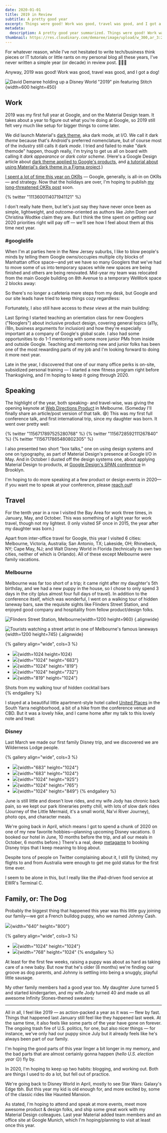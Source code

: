 ```yaml
---
date: 2020-01-01
title: 2019 in Review
subtitle: A pretty good year
excerpt: Things were good! Work was good, travel was good, and I got a dog! 
metadata:
  description: A pretty good year summarized. Things were good! Work was good, travel was good, and I got a dog!  
thumbnail: https://res.cloudinary.com/demaree/image/upload/w_300,ar_3:2,c_thumb,g_face,z_0.75/IMG_3257-2_vpsqb4.jpg 
---
```


For whatever reason, while I've not hesitated to write tech/business think pieces or IT tutorials or little rants on my personal blog all these years, I've never written a simple year (or decade) in review post. 🤷🏻‍♂️

Anyway, 2019 was good! Work was good, travel was good, and I got a dog! 

![David Demaree holding up a Disney World &quot;2019&quot; pin featuring Stitch](https://res.cloudinary.com/demaree/image/upload/IMG_3257-2_vpsqb4.jpg){width=600 height=450}

## Work

2019 was my first full year at Google, and on the Material Design team. It takes about a year to figure out what you're doing at Google, so 2019 still felt very much like setup for bigger things to come later.

We did launch Material's <a href="https://material.io/design/color/dark-theme.html">dark theme</a>, aka dark mode, at I/O. We call it dark <em>theme</em> because that's Android's preferred nomenclature, but of course most of the industry still calls it dark <em>mode</em>. I tried and failed to make "dark themode" happen, though really, I'm trying to get us all on board with calling it <em>dark appearance</em> or <em>dark color scheme</em>. (Here's a Google Design article about <a href="https://design.google/library/material-design-dark-theme/">dark theme applied to Google's products</a>, and <a href="https://codelabs.developers.google.com/codelabs/design-material-darktheme/#0">a tutorial about using Material's dark theme in a Figma project</a>.)

<a href="https://twitter.com/search?q=from%3Addemaree%20OKRs">I spent a lot of time this year on OKRs</a> — Google, generally, is all-in on OKRs — and strategy. Now that the holidays are over, I'm hoping to publish <a href="https://twitter.com/ddemaree/status/1201315956393422848?s=20">my long-threatened OKRs post</a> soon.

{% twitter "1113600114071941121" %}

I don't really hate them, but let's just say they have never once been as simple, lightweight, and outcome-oriented as authors like John Doerr and Christina Wodtke claim they are. But I think the time spent on getting our 2020 priorities right will pay off — we'll see how I feel about them at this time next year.

### #googlelife

When I'm at parties here in the New Jersey suburbs, I like to blow people's minds by telling them Google owns/occupies multiple city blocks of Manhattan office space—and yet we have so many Googlers that we've had to move some of us into temporary spaces while new spaces are being finished and others are being renovated. Mid-year my team was relocated from the main Google building on 8th Avenue to a temporary WeWork space 2 blocks away:

<!-- insta B490OQppPzI -->

So there's no longer a cafeteria mere steps from my desk, but Google and our site leads have tried to keep things cozy regardless:

<!-- insta B6WkF25JAP4 -->

Fortunately, I also still have access to <em>these views</em> at the main building:

<!-- insta B5jGaM6JNl0 -->

Last Spring I started teaching an orientation class for new Googlers ("Nooglers") about inclusive product design, covering general topics (a11y, i18n, business arguments for inclusion) and how they're especially important at a company of Google's global scale. I also had some opportunities to do 1-1 mentoring with some more junior PMs from inside and outside Google. Teaching and mentoring new and junior folks has been one of the most rewarding parts of my job and I'm looking forward to doing it more next year.

Late in the year, I discovered that one of our many office perks is on-site, subsidized personal training —&nbsp;I started a new fitness program right before Thanksgiving, and I'm hoping to keep it going through 2020.

## Speaking

The highlight of the year, both speaking- and travel-wise, was giving the opening keynote at <a href="https://webdirections.org/product19/">Web Directions Product</a> in Melbourne. (Someday I'll finally share an article/post version of that talk. 😅) This was my first full conference talk, and first international trip, since my daughter was born. It went over pretty well:

{% twitter "1156717897525280768" %}
{% twitter "1156728592111267840" %}
{% twitter "1156717865480802305" %}

I also presented two short "box talks," one on using design systems and one on typography, as part of Material Design's presence at Google I/O in May. And in October I dusted off the design systems one, about applying Material Design to products, at <a href="https://design.google/library/span2019/">Google Design's SPAN conference</a> in Brooklyn.

I'm hoping to do more speaking at a few product or design events in 2020—if you want me to speak at your conference, please <a href="mailto:david@demaree.me">reach out</a>!

## Travel

For the tenth year in a row I visited the Bay Area for work three times, in January, May, and October. This was something of a light year for work travel, though not my lightest. (I only visited SF once in 2015, the year after my daughter was born.)

Apart from inter-office travel for Google, this year I visited 6 cities: Melbourne, Victoria, Australia; San Antonio, TX; Lakeside, OH; Rhinebeck, NY; Cape May, NJ; and Walt Disney World in Florida (technically its own two cities, neither of which is Orlando). All of these except Melbourne were family vacations.

### Melbourne

Melbourne was far too short of a trip; it came right after my daughter's 5th birthday, and we had a new puppy in the house, so I chose to only spend 3 days in the city (plus almost four full days of travel). In addition to the conference itself, which was wonderful, I went on a walking tour of hidden laneway bars, saw the requisite sights like Flinders Street Station, and enjoyed good company and hospitality from fellow product/design folks.

![Flinders Street Station, Melbourne](https://res.cloudinary.com/demaree/image/upload/bitsandletters-assets/L2090110.jpg "Flinders Street Station, Melbourne"){width=1200 height=960} {.alignwide}

![](https://res.cloudinary.com/demaree/image/upload/bitsandletters-assets/L2090117.jpg "Tourists watching a street artist in one of Melbourne's famous laneways"){width=1200 height=745} {.alignwide}

{% gallery align="wide", cols=3 %}
- ![](https://ddimg.imgix.net/wp/2020/01/L2090133-1024x1024.jpg){width=1024 height=1024}
- ![](https://ddimg.imgix.net/wp/2020/01/L2090144-1024x683.jpg){width="1024" height="683"}
- ![](https://ddimg.imgix.net/wp/2020/01/L2090127-1024x819.jpg){width="1024" height="819"}
- ![](https://ddimg.imgix.net/wp/2020/01/L2090164-1024x732.jpg){width="1024" height="732"}
- ![](https://ddimg.imgix.net/wp/2020/01/IMG_1581-819x1024.jpg){width="819" height="1024"}

<figcaption>Shots from my walking tour of hidden cocktail bars</figcaption>
{% endgallery %}

I stayed at a beautiful little apartment-style hotel called <a href="http://unitedplaces.com.au/">United Places</a> in the South Yarra neighborhood, a bit of a hike from the conference venue and CBD. But it was a lovely hike, and I came home after my talk to this lovely note and treat:

<!-- insta B01j7LvJ9dS -->

### Disney

Last March we made our first family Disney trip, and we discovered we are Wilderness Lodge people.

{% gallery align="wide", cols=3 %}
- ![](https://ddimg.imgix.net/wp/2020/01/2e824696-5ab4-4098-97d7-bc8a68471509-683x1024.jpg){width="683" height="1024"}
- ![](https://ddimg.imgix.net/wp/2020/01/8c34b923-3825-4cf4-ae87-4c72623b26af.jpg){width="683" height="1024"}
- ![](https://ddimg.imgix.net/wp/2020/01/8e663344-d644-4ea0-9d7a-90a300a77fb7.jpg){width="1024" height="925"}
- ![](https://ddimg.imgix.net/wp/2020/01/DSC00215.jpg){width="1024" height="765"}
- ![](https://ddimg.imgix.net/wp/2020/01/DSC00397.jpg){width="1024" height="849"}
{% endgallery %}

June is still little and doesn't love rides, and my wife Jody has chronic back pain, so we kept our park itineraries pretty chill, with lots of slow dark rides (Journey of the Little Mermaid, it's a small world, Na'vi River Journey), photo ops, and character meals.

We're going back in April, which means I got to spend a chunk of 2020 on one of my new favorite hobbies—planning upcoming Disney vacations. (I booked our hotel in June, 10 months before the trip, and all our meals in October, 6 months before.) There's a real, deep <a href="https://en.wikipedia.org/wiki/Metagaming">metagame</a> to booking Disney trips that I keep meaning to blog about.

Despite tons of people on Twitter complaining about it, I still fly United; my flights to and from Australia were enough to get me gold status for the first time ever. 

I seem to be alone in this, but I really like the iPad-driven food service at EWR's Terminal C.

## Family, or: The Dog

Probably the biggest thing that happened this year was this little guy joining our family—we got a French bulldog puppy, who we named Johnny Cash.

![](https://ddimg.imgix.net/wp/2020/01/IMG_1505-819x1024.jpg){width="640" height="800"}

{% gallery align="wide", cols=3 %}
- ![](https://ddimg.imgix.net/wp/2020/01/IMG_0320.jpg){width="1024" height="1024"}
- ![](https://ddimg.imgix.net/wp/2020/01/L2070624.jpg){width="768" height="1024"
{% endgallery %}

At least for the first few weeks, raising a puppy was about as hard as taking care of a new baby. But now that he's older (8 months) we're finding our groove as dog parents, and Johnny is settling into being a snuggly, playful little sausage.

My other family members had a good year too. My daughter June turned 5 and started kindergarten, and my wife Jody turned 40 and made us all awesome Infinity Stones-themed sweaters:

<!-- insta B0ouYROpc-T -->

<hr class="wp-block-separator"/>

All in all, I feel like 2019 —&nbsp;as action-packed a year as it was — flew by fast. Things that happened last January still feel like they happened last week. At the same time, it also feels like some parts of the year have gone on forever. The ongoing trash fire of U.S. politics, for one, but also nicer things — for instance, we've only had our puppy since July but it already feels like he's always been part of our family.

I'm hoping the good parts of this year linger a bit longer in my memory, and the bad parts that are almost certainly gonna happen (<em>hello U.S. election year</em> 😑) fly by.

In 2020, I'm hoping to keep up two habits: blogging, and working out. Both are things I used to do a lot, but fell out of practice.

We're going back to Disney World in April, mostly to see Star Wars: Galaxy's Edge tbh. But this year my kid is old enough for, and more excited by, some of the classic rides like Haunted Mansion.

As stated, I'm hoping to attend and speak at more events, meet more awesome product &amp; design folks, and ship some great work with my Material Design colleagues. Last year Material added team members and an office site at Google Munich, which I'm hoping/planning to visit at least once this year.